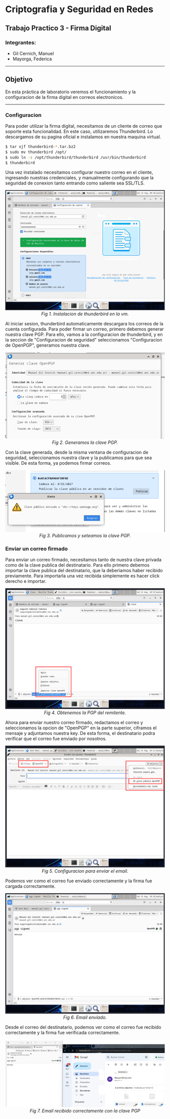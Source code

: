 # Criptografia y Seguridad en Redes

## Trabajo Practico 3 - Firma Digital

### Integrantes:
- Gil Cernich, Manuel
- Mayorga, Federica

---
## Objetivo

En esta práctica de laboratorio veremos el funcionamiento y la configuracion de la firma digital en correos electronicos.

---

### Configuracion

Para poder utilizar la firma digital, necesitamos de un cliente de correo que soporte esta funcionalidad. En este caso, utilizaremos Thunderbird. Lo descargamos de su pagina oficial e instalamos en nuestra maquina virtual.

```bash
$ tar xjf thunderbird-*.tar.bz2
$ sudo mv thunderbird /opt/
$ sudo ln -s /opt/thunderbird/thunderbird /usr/bin/thunderbird
$ thunderbird
```

Una vez instalado necesitamos configurar nuestro correo en el cliente, ingresando nuestras credenciales, y manualmente configurando que la seguridad de conexion tanto entrando como saliente sea SSL/TLS.

<p align="center">
    <img src="imgs/installation.png"><br>
    <em>Fig 1. Instalacion de thunderbird en la vm.</em>
</p>

Al iniciar sesion, thunderbird automaticamente descargara los correos de la cuenta configurada. Para poder firmar un correo, primero debemos generar nuestra clave PGP. Para ello, vamos a la configuracion de thunderbird, y en la seccion de "Configuracion de seguridad" seleccionamos "Configuracion de OpenPGP", generamos nuestra clave.

<p align="center">
    <img src="imgs/pgp.png"><br>
    <em>Fig 2. Generamos la clave PGP.</em>
</p>

Con la clave generada, desde la misma ventana de configuracion de seguridad, seleccionamos nuestra clave y la publicamos para que sea visible. De esta forma, ya podemos firmar correos.

<p align="center">
    <img src="imgs/publish.png"><br>
    <em>Fig 3. Publicamos y seteamos la clave PGP.</em>
</p>


### Enviar un correo firmado

Para enviar un correo firmado, necesitamos tanto de nuestra clave privada como de la clave publica del destinatario. Para ello primero debemos importar la clave publica del destinatario, que la deberiamos haber recibido previamente. Para importarla una vez recibida simplemente es hacer click derecho e importar.

<p align="center">
    <img src="imgs/pgp2.png"><br>
    <em>Fig 4. Obtenemos la PGP del remitente.</em>
</p>

Ahora para enviar nuestro correo firmado, redactamos el correo y seleccionamos la opcion de "OpenPGP" en la parte superior, ciframos el mensaje y adjuntamos nuestra key. De esta forma, el destinatario podra verificar que el correo fue enviado por nosotros.

<p align="center">
    <img src="imgs/email.png"><br>
    <em>Fig 5. Configuracion para enviar el email.</em>
</p>

Podemos ver como el correo fue enviado correctamente y la firma fue cargada correctamente.

<p align="center">
    <img src="imgs/sent.png"><br>
    <em>Fig 6. Email enviado.</em>
</p>

Desde el correo del destinatario, podemos ver como el correo fue recibido correctamente y la firma fue verificada correctamente.

<p align="center">
    <img src="imgs/received.png"><br>
    <em>Fig 7. Email recibido correctamente con la clave PGP</em>
</p>